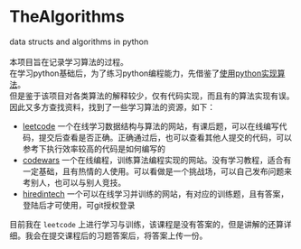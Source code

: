 # TheAlgorithms
data structs and algorithms in python
<br>
<br>
本项目旨在记录学习算法的过程。<br>
在学习python基础后，为了练习python编程能力，先借鉴了[使用python实现算法](https://github.com/TheAlgorithms/Python)。<br>
但是鉴于该项目对各类算法的解释较少，仅有代码实现，而且有的算法实现有误。<br>
因此又多方查找资料，找到了一些学习算法的资源，如下：

- [leetcode](https://leetcode.com/explore/learn/) 一个在线学习数据结构与算法的网站，有课后题，可以在线编写代码，提交后查看是否正确。正确通过后，也可以查看其他人提交的代码，可以参考下执行效率较高的代码是如何编写的
- [codewars](https://www.codewars.com) 一个在线编程，训练算法编程实现的网站。没有学习教程，适合有一定基础，且有热情的人使用。可以看做是一个挑战场，可以自己发布问题来考别人，也可以与别人竞技。
- [hiredintech](https://www.hiredintech.com/courses/algorithm-design) 一个可以在线学习并训练的网站，有对应的训练题，且有答案，登陆后才可使用，可git授权登录

目前我在 `leetcode` 上进行学习与训练，该课程是没有答案的，但是讲解的还算详细。我会在提交课程后的习题答案后，将答案上传一份。

